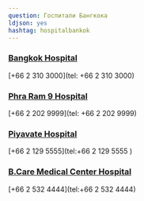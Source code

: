 ```yaml
---
question: Госпитали Бангкока
ldjson: yes
hashtag: hospitalbankok
---
```


### [Bangkok Hospital](https://maps.app.goo.gl/14EZNrYZKiAug4NA9)

[+66 2 310 3000](tel: +66 2 310 3000)


### [Phra Ram 9 Hospital](https://maps.app.goo.gl/YLRrHUbdRbRoT3Dk7)

[+66 2 202 9999](tel: +66 2 202 9999)


### [Piyavate Hospital](https://maps.app.goo.gl/irEr7zRVFLVmXX7N6)
 
 [+66 2 129 5555](tel:+66 2 129 5555 )


### [B.Care Medical Center Hospital](https://maps.app.goo.gl/VVtNxYLAGbvkN7fe9)

[+66 2 532 4444](tel:+66 2 532 4444)
